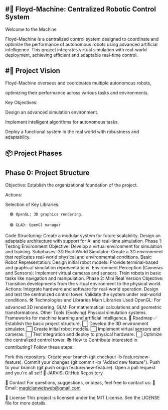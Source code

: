 #🚀 Floyd-Machine: Centralized Robotic Control System
---

Welcome to the Machine

Floyd-Machine is a centralized control system designed to coordinate and optimize the performance of autonomous robots using advanced artificial intelligence. This project integrates virtual simulation with real-world deployment, achieving efficient and adaptable real-time control.

#🧠 Project Vision
---

Floyd-Machine oversees and coordinates multiple autonomous robots,     

optimizing their performance across various tasks and environments.

Key Objectives:

Design an advanced simulation environment.

Implement intelligent algorithms for autonomous tasks.

Deploy a functional system in the real world with robustness and adaptability.

📦 Project Phases
--

Phase 0: Project Structure
---

Objective: Establish the organizational foundation of the project.

Actions:

  Selection of Key Libraries:
  
      🟢 OpenGL: 3D graphics rendering.
      
      🟢 GLAD: OpenGl manager

      
Code Structuring:
Create a modular system for future scalability.
Design an adaptable architecture with support for AI and real-time simulation.
Phase 1: Testing Environment
Objective: Develop a virtual environment for simulation and training.
Subphases:
3D Real-World Simulator:
Create a 3D environment that replicates real-world physical and environmental conditions.
Basic Robot Representation:
Design initial robot models.
Provide terminal-based and graphical simulation representations.
Environment Perception (Cameras and Sensors):
Implement virtual cameras and sensors.
Train robots in basic tasks like navigation and manipulation.
Phase 2: Mini Real Version
Objective: Transition developments from the virtual environment to the physical world.
Actions:
Integrate hardware and software for real-world operation.
Design and test the centralized control tower.
Validate the system under real-world conditions.
🛠️ Technologies and Libraries
Main Libraries Used
OpenGL: For advanced 3D rendering.
GLM: For mathematical calculations and geometric transformations.
Other Tools (Evolving)
Physical simulation systems.
Frameworks for machine learning and artificial intelligence.
🚧 Roadmap
✅ Establish the basic project structure.
⬜ Develop the 3D environment simulator.
⬜ Create initial robot models.
⬜ Implement virtual sensors and cameras.
⬜ Test integration and deploy to physical hardware.
⬜ Optimize the centralized control tower.
📚 How to Contribute
Interested in contributing?
Follow these steps:

Fork this repository.
Create your branch (git checkout -b feature/new-feature).
Commit your changes (git commit -m "Added new feature").
Push to your branch (git push origin feature/new-feature).
Open a pull request and you're all set! 🚀
JARVIS: GitHub Repository

💬 Contact
For questions, suggestions, or ideas, feel free to contact us:
📧 Email: magicianwebweb@gmail.com

📝 License
This project is licensed under the MIT License.
See the LICENSE file for more details.
